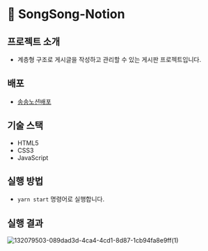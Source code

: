 # 📝 SongSong-Notion

## 프로젝트 소개

- 계층형 구조로 게시글을 작성하고 관리할 수 있는 게시판 프로젝트입니다.

## 배포

- [송송노션배포](https://thddlmy.github.io/songsong-notion/)

## 기술 스택

- HTML5
- CSS3
- JavaScript

## 실행 방법

- `yarn start` 명령어로 실행합니다.

## 실행 결과

![132079503-089dad3d-4ca4-4cd1-8d87-1cb94fa8e9ff(1)](https://user-images.githubusercontent.com/69751205/151554362-e1c0d85b-2282-41db-989e-623dd2c4eab5.gif)
